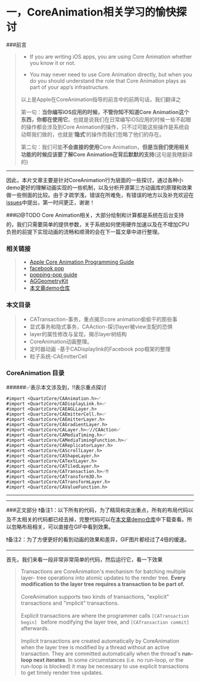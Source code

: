 # 一，CoreAnimation相关学习的愉快探讨
###前言
>* If you are writing iOS apps, you are using Core Animation whether you know it or not.
>
>* You may never need to use Core Animation directly, but when you do you should understand the role that Core Animation plays as part of your app’s infrastructure.
>
>以上是Apple在CoreAnimation指导的前言中的前两句话，我们翻译之
>
>第一句：**当你编写iOS应用的时候，不管你知不知道Core Animation这个东西，你都在使用它**。也就是说我们在日常编写iOS应用的时候一些不起眼的操作都会涉及到Core Animation的操作，只不过可能这些操作是系统自动帮我们做的，也就是‘**隐式**’的操作而我们忽略了他们的存在。
>
>第二句：我们可能**不会直接的使用**Core Animation，**但是当我们使用相关功能的时候应该要了解Core Animation在背后默默的支持**(这句是我瞎翻译的)

---
因此，本片文章主要是针对CoreAnimation行为层面的一些探讨，通过各种小demo更好的理解动画实现的一些机制，以及分析开源第三方动画库的原理和效果做一些侧面的比较。由于才疏学浅，错误在所难免，有错误的地方以及补充欢迎在[issues](https://github.com/imqiuhang/CoreAnimationLearning/issues)中提出，第一时间更正，谢谢！

###☑️@TODO 
Core Animation相关，大部分绘制和计算都是系统在后台支持的，我们只需要简单的提供参数，关于系统如何使用硬件加速以及在不增加CPU负担的前提下实现动画的流畅和顺滑的会在下一篇文章中进行整理。

### 相关链接
>* [Apple Core Animation Programming Guide](https://developer.apple.com/library/archive/documentation/Cocoa/Conceptual/CoreAnimation_guide/Introduction/Introduction.html)
>* [facebook pop](https://github.com/facebook/pop)
>* [popping-pop guide](https://github.com/schneiderandre/popping)
>* [AGGeometryKit](https://github.com/agens-no/AGGeometryKit-POP)
>* [本文章demo仓库](https://github.com/imqiuhang/CoreAnimationLearning)

### 本文目录
>* CATransaction-事务，重点揭示core animation偷偷干的那些事
>* 显式事务和隐式事务，CAAction-探讨layer被view支配的恐惧
>* layer的属性修改与呈现，揭示layer树结构
>* CoreAnimation动画整理。
>* 定时器动画 -基于CADisplaylink的Facebook pop框架的整理
>* 粒子系统-CAEmitterCell

### CoreAnimation 目录
######✅表示本文涉及到，‼️表示重点探讨
<!--CoreAnimation头文件包含-->

```objc
#import <QuartzCore/CAAnimation.h>✅
#import <QuartzCore/CADisplayLink.h>✅
#import <QuartzCore/CAEAGLLayer.h>
#import <QuartzCore/CAEmitterCell.h>✅
#import <QuartzCore/CAEmitterLayer.h>
#import <QuartzCore/CAGradientLayer.h>
#import <QuartzCore/CALayer.h>✅//CAAction✅
#import <QuartzCore/CAMediaTiming.h>✅
#import <QuartzCore/CAMediaTimingFunction.h>✅
#import <QuartzCore/CAReplicatorLayer.h>
#import <QuartzCore/CAScrollLayer.h>
#import <QuartzCore/CAShapeLayer.h>
#import <QuartzCore/CATextLayer.h>
#import <QuartzCore/CATiledLayer.h>
#import <QuartzCore/CATransaction.h>✅‼️
#import <QuartzCore/CATransform3D.h>
#import <QuartzCore/CATransformLayer.h>
#import <QuartzCore/CAValueFunction.h>
```
---
---
###正文部分
❗️备注1：以下所有的代码，为了精简和突出重点，所有的布局代码以及不太相关的代码都已经去掉，完整代码可以在[本文章demo仓库](https://github.com/imqiuhang/CoreAnimationLearning)中下载查看。所以忽略布局相关，可以直接在GIF中看到效果。

❗️备注2：为了方便更好的看到动画的效果和差异，GIF图片都经过了4倍的缓速。

---

首先，我们来看一段非常非常简单的代码，然后运行它，看一下效果



<!--Transaction官方解释-->

>Transactions are CoreAnimation's mechanism for batching multiple layer-
  tree operations into atomic updates to the render tree. **Every modification to the layer tree requires a transaction to be part of.**  <br><br>CoreAnimation supports two kinds of transactions, "explicit" transactions
  and "implicit" transactions.
  <br><br>Explicit transactions are where the programmer calls `[CATransaction begin] `
  before modifying the layer tree, and `[CATransaction commit]`<br>afterwards.<br><br>Implicit transactions are created automatically by CoreAnimation when the
  layer tree is modified by a thread without an active transaction.
  They are committed automatically when the thread's **run-loop next
  iterates**. In some circumstances (i.e. no run-loop, or the run-loop
  is blocked) it may be necessary to use explicit transactions to get
  timely render tree updates. 
  
